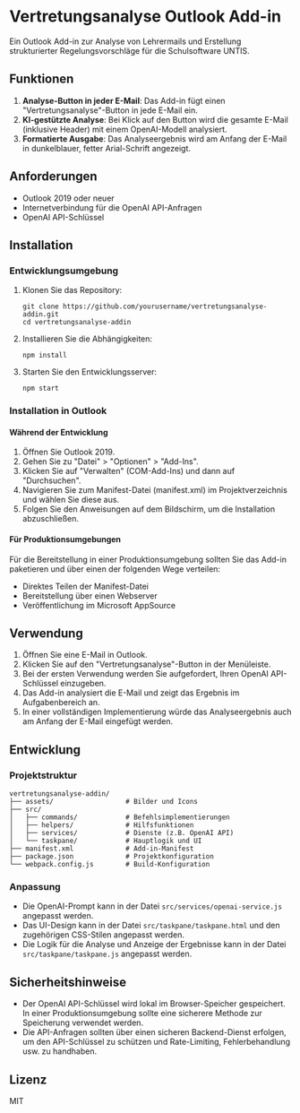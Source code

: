 # Vertretungsanalyse Outlook Add-in

Ein Outlook Add-in zur Analyse von Lehrermails und Erstellung strukturierter Regelungsvorschläge für die Schulsoftware UNTIS.

## Funktionen

1. **Analyse-Button in jeder E-Mail**: Das Add-in fügt einen "Vertretungsanalyse"-Button in jede E-Mail ein.
2. **KI-gestützte Analyse**: Bei Klick auf den Button wird die gesamte E-Mail (inklusive Header) mit einem OpenAI-Modell analysiert.
3. **Formatierte Ausgabe**: Das Analyseergebnis wird am Anfang der E-Mail in dunkelblauer, fetter Arial-Schrift angezeigt.

## Anforderungen

- Outlook 2019 oder neuer
- Internetverbindung für die OpenAI API-Anfragen
- OpenAI API-Schlüssel

## Installation

### Entwicklungsumgebung

1. Klonen Sie das Repository:
   ```
   git clone https://github.com/yourusername/vertretungsanalyse-addin.git
   cd vertretungsanalyse-addin
   ```

2. Installieren Sie die Abhängigkeiten:
   ```
   npm install
   ```

3. Starten Sie den Entwicklungsserver:
   ```
   npm start
   ```

### Installation in Outlook

#### Während der Entwicklung

1. Öffnen Sie Outlook 2019.
2. Gehen Sie zu "Datei" > "Optionen" > "Add-Ins".
3. Klicken Sie auf "Verwalten" (COM-Add-Ins) und dann auf "Durchsuchen".
4. Navigieren Sie zum Manifest-Datei (manifest.xml) im Projektverzeichnis und wählen Sie diese aus.
5. Folgen Sie den Anweisungen auf dem Bildschirm, um die Installation abzuschließen.

#### Für Produktionsumgebungen

Für die Bereitstellung in einer Produktionsumgebung sollten Sie das Add-in paketieren und über einen der folgenden Wege verteilen:

- Direktes Teilen der Manifest-Datei
- Bereitstellung über einen Webserver
- Veröffentlichung im Microsoft AppSource

## Verwendung

1. Öffnen Sie eine E-Mail in Outlook.
2. Klicken Sie auf den "Vertretungsanalyse"-Button in der Menüleiste.
3. Bei der ersten Verwendung werden Sie aufgefordert, Ihren OpenAI API-Schlüssel einzugeben.
4. Das Add-in analysiert die E-Mail und zeigt das Ergebnis im Aufgabenbereich an.
5. In einer vollständigen Implementierung würde das Analyseergebnis auch am Anfang der E-Mail eingefügt werden.

## Entwicklung

### Projektstruktur

```
vertretungsanalyse-addin/
├── assets/                  # Bilder und Icons
├── src/
│   ├── commands/            # Befehlsimplementierungen
│   ├── helpers/             # Hilfsfunktionen
│   ├── services/            # Dienste (z.B. OpenAI API)
│   └── taskpane/            # Hauptlogik und UI
├── manifest.xml             # Add-in-Manifest
├── package.json             # Projektkonfiguration
└── webpack.config.js        # Build-Konfiguration
```

### Anpassung

- Die OpenAI-Prompt kann in der Datei `src/services/openai-service.js` angepasst werden.
- Das UI-Design kann in der Datei `src/taskpane/taskpane.html` und den zugehörigen CSS-Stilen angepasst werden.
- Die Logik für die Analyse und Anzeige der Ergebnisse kann in der Datei `src/taskpane/taskpane.js` angepasst werden.

## Sicherheitshinweise

- Der OpenAI API-Schlüssel wird lokal im Browser-Speicher gespeichert. In einer Produktionsumgebung sollte eine sicherere Methode zur Speicherung verwendet werden.
- Die API-Anfragen sollten über einen sicheren Backend-Dienst erfolgen, um den API-Schlüssel zu schützen und Rate-Limiting, Fehlerbehandlung usw. zu handhaben.

## Lizenz

MIT
